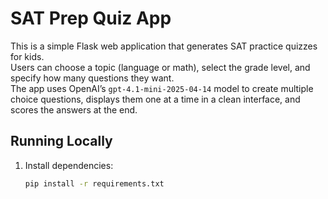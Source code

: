 # SAT Prep Quiz App

This is a simple Flask web application that generates SAT practice quizzes for kids.  
Users can choose a topic (language or math), select the grade level, and specify how many questions they want.  
The app uses OpenAI’s `gpt-4.1-mini-2025-04-14` model to create multiple choice questions, displays them one at a time in a clean interface, and scores the answers at the end.

## Running Locally

1. Install dependencies:
   ```bash
   pip install -r requirements.txt
